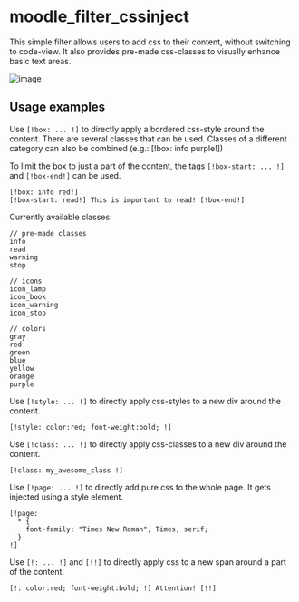 # moodle_filter_cssinject

This simple filter allows users to add css to their content, without switching to code-view. It also provides pre-made css-classes to visually enhance basic text areas.

![image](https://github.com/user-attachments/assets/92219092-8bf0-4da8-a825-652f91e66c93)


## Usage examples

Use `[!box: ... !]` to directly apply a bordered css-style around the content. There are several classes that can be used. Classes of a different category can also be combined (e.g.: [!box: info purple!])

To limit the box to just a part of the content, the tags `[!box-start: ... !]` and `[!box-end!]` can be used.
```
[!box: info red!]
[!box-start: read!] This is important to read! [!box-end!]
```
Currently available classes:
```
// pre-made classes
info
read
warning
stop

// icons
icon_lamp
icon_book
icon_warning
icon_stop

// colors
gray
red
green
blue
yellow
orange
purple
```

Use `[!style: ... !]` to directly apply css-styles to a new div around the content. 
```
[!style: color:red; font-weight:bold; !]
```

Use `[!class: ... !]` to directly apply css-classes to a new div around the content.
```
[!class: my_awesome_class !]
```

Use `[!page: ... !]` to directly add pure css to the whole page. It gets injected using a style element.
```
[!page: 
  * {
    font-family: "Times New Roman", Times, serif;
  }
!]
```

Use `[!: ... !]` and `[!!]` to directly apply css to a new span around a part of the content.
```
[!: color:red; font-weight:bold; !] Attention! [!!]
```
